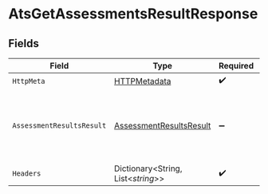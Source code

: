 # AtsGetAssessmentsResultResponse


## Fields

| Field                                                                         | Type                                                                          | Required                                                                      | Description                                                                   |
| ----------------------------------------------------------------------------- | ----------------------------------------------------------------------------- | ----------------------------------------------------------------------------- | ----------------------------------------------------------------------------- |
| `HttpMeta`                                                                    | [HTTPMetadata](../../Models/Components/HTTPMetadata.md)                       | :heavy_check_mark:                                                            | N/A                                                                           |
| `AssessmentResultsResult`                                                     | [AssessmentResultsResult](../../Models/Components/AssessmentResultsResult.md) | :heavy_minus_sign:                                                            | The assessments result with the given identifier was retrieved.               |
| `Headers`                                                                     | Dictionary<String, List<*string*>>                                            | :heavy_check_mark:                                                            | N/A                                                                           |